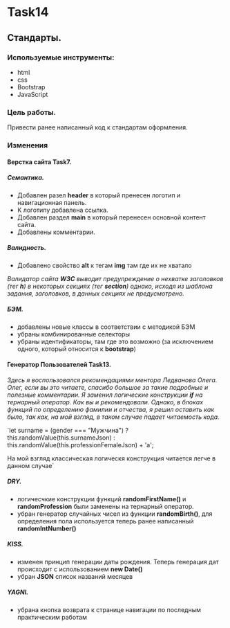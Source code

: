 # Task14

## Стандарты.

### Используемые инструменты:
- html
- css
- Bootstrap
- JavaScript


### Цель работы.

Привести ранее написанный код к стандартам оформления.

### Изменения

#### Верстка сайта Task7.

##### Семантика.

- Добавлен разел **header** в который пренесен логотип и навигационная панель.
- К логотипу добавлена ссылка.
- Добавлен раздел **main** в который перенесен основной контент сайта.
- Добавлены комментарии.

##### Валидность.

- Добавлено свойство **alt** к тегам **img** там где их не хватало

*Валидатор сайта **W3C** выводит предупреждение о нехватке заголовков (тег **h**) в некоторых секциях (тег **section**) однако, исходя из шаблона задания, заголовков, в данных секциях не предусмотрено.*

##### БЭМ.

- добавлены новые классы в соответствии с методикой БЭМ
- убраны комбинированные селекторы
- убраны идентификаторы, там где это возможно (за исключением одного, который относится к **bootstrap**)

#### Генератор Пользователей Task13.

*Здесь я воспользовался рекомендациями ментора Ледванова Олега.
Олег, если вы это читаете, спасибо большое за такие подробные и полезные комментарии.
Я заменил логические конструкции **if** на тернарный оператор. Как вы и рекомендовали. Однако, в блоках функций по определению фамилии и отчества, я решил оставить как было, так как, на мой взгляд, в таком случае падает читаемость кода.*

`let surname = (gender === "Мужчина") ? this.randomValue(this.surnameJson) : this.randomValue(this.professionFemaleJson) + 'a';

На мой взгляд классическая логическя конструкция читается легче в данном случае`

##### DRY.

- логичесчкие конструкции функций **randomFirstName()** и **randomProfession** были заменены на тернарный оператор.
- убран генератор случайных чисел из функции **randomBirth()**, для определения пола используется теперь ранее написанный **randomIntNumber()**

##### KISS.

- изменен принцип генерации даты рождения. Теперь генерация дат происходит с использованием **new Date()**
- убран **JSON** список названий месяцев

##### YAGNI.

- убрана кнопка возврата к странице навигации по последным практическим работам
